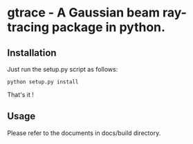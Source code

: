 # gtrace - A Gaussian beam ray-tracing package in python.


## Installation

Just run the setup.py script as follows:


    python setup.py install


That's it !


## Usage

Please refer to the documents in docs/build directory.